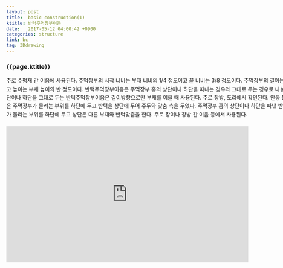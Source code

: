 ```yaml
---
layout: post
title:  basic construction(1)
ktitle: 반턱주먹장부이음
date:   2017-05-12 04:00:42 +0900
categories: structure
link: bc
tag: 3Ddrawing
---
```


<div style="width:900px; margin:0px auto">

<h3>
	{{page.ktitle}}
</h3>

<p style="line-height: 160%">주로 수평재 간 이음에 사용된다. 주먹장부의 시작 너비는 부재 너비의 1/4 정도이고 끝 너비는
3/8 정도이다. 주먹장부의 길이는 부재 너비의 1/2 정도로 내고 높이는 부재 높이의 반 정도이다.
반턱주먹장부이음은 주먹장부 홈의 상단이나 하단을 따내는 경우와 그대로 두는 경우로 나눌
수 있다.
주먹장부 홈의 상단이나 하단을 그대로 두는 반턱주먹장부이음은 길이방향으로만 부재를 이을
때 사용된다. 주로 창방, 도리에서 확인된다. 안동 봉정사 극락전의 창방 간 이음은 주먹장부가
물리는 부위를 하단에 두고 반턱을 상단에 두어 주두와 맞춤 촉을 두었다.
주먹장부 홈의 상단이나 하단을 따낸 반턱주먹장부이음은 주먹장부가 물리는 부위를 하단에
두고 상단은 다른 부재와 반턱맞춤을 한다. 주로 장여나 창방 간 이음 등에서 사용된다.</p>	
</div>	

<div style="text-align:center; margin:20px 0px 30px 0px; display: block;">

<iframe width="640" height="360" src="https://www.youtube.com/embed/-NZ36ahbeRk?autoplay=1&rel=0" frameborder="0" gesture="media" allow="encrypted-media" allowfullscreen></iframe>
</div>

